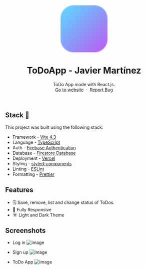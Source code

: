 
<h1 align="center">
  <div align="center">
    <img alt="ToDoApp logo" src="./public/favicon.svg" height="150px" width="auto"/>
  </div>
  <br/>
  ToDoApp - Javier Martínez
</h1>
<p align="center">
    ToDo App made with React.js.
    <br />
    <a href="https://todo-app-javiermrtnez.vercel.app/">Go to website</a>&nbsp;
    ·
    &nbsp;<a href="https://github.com/javiermrtnez/todo-app/issues">Report Bug</a>
  </p>
<br/>

## Stack 🚀
This project was built using the following stack:

-   Framework -  [Vite 4.3](https://vitejs.dev/)
-   Language -  [TypeScript](https://www.typescriptlang.org/)
-   Auth -  [Firebase Authentication](https://firebase.google.com/docs/auth/)
-   Database -  [Firestore Database](https://firebase.google.com/docs/firestore/)
-   Deployment -  [Vercel](https://vercel.com/docs/concepts/next.js/overview)
-   Styling -  [styled-components](https://styled-components.com/)
-   Linting -  [ESLint](https://eslint.org/)
-   Formatting -  [Prettier](https://prettier.io/)

## Features
* 🗒 Save, remove, list and change status of ToDos.
* 📱 Fully Responsive
* ☀️ Light and Dark Theme

## Screenshots
- Log in
![image](https://user-images.githubusercontent.com/121065277/234902437-0f56c3ea-dfb7-4cd9-9f90-23678b0f2f0a.png)

- Sign up
![image](https://user-images.githubusercontent.com/121065277/234902508-c9b556c9-7e5b-42c3-b612-b1be4cd64cbf.png)

- ToDo App
![image](https://user-images.githubusercontent.com/121065277/234903626-fce83f4e-03da-4ee0-8f85-401dce199697.png)

